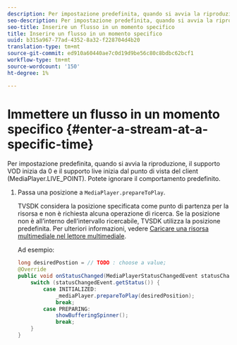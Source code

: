 ```yaml
---
description: Per impostazione predefinita, quando si avvia la riproduzione, il supporto VOD inizia da 0 e il supporto live inizia dal punto di vista del client (MediaPlayer.LIVE_POINT). Potete ignorare il comportamento predefinito.
seo-description: Per impostazione predefinita, quando si avvia la riproduzione, il supporto VOD inizia da 0 e il supporto live inizia dal punto di vista del client (MediaPlayer.LIVE_POINT). Potete ignorare il comportamento predefinito.
seo-title: Inserire un flusso in un momento specifico
title: Inserire un flusso in un momento specifico
uuid: b315a967-77ad-4352-8a32-f228704d4b20
translation-type: tm+mt
source-git-commit: ed910a60440ae7c0d19d9be56c80c8bdbc62bcf1
workflow-type: tm+mt
source-wordcount: '150'
ht-degree: 1%

---
```



# Immettere un flusso in un momento specifico {#enter-a-stream-at-a-specific-time}

Per impostazione predefinita, quando si avvia la riproduzione, il supporto VOD inizia da 0 e il supporto live inizia dal punto di vista del client (MediaPlayer.LIVE_POINT). Potete ignorare il comportamento predefinito.

1. Passa una posizione a `MediaPlayer.prepareToPlay`.

   TVSDK considera la posizione specificata come punto di partenza per la risorsa e non è richiesta alcuna operazione di ricerca. Se la posizione non è all’interno dell’intervallo ricercabile, TVSDK utilizza la posizione predefinita. Per ulteriori informazioni, vedere [Caricare una risorsa multimediale nel lettore multimediale](../../../tvsdk-3x-android-prog/android-3x-content-playback-options-android2/mediaplayer-initialize-for-video/android-3x-media-resource-load.md).

   Ad esempio:

   ```java
   long desiredPostion = // TODO : choose a value; 
   @Override 
   public void onStatusChanged(MediaPlayerStatusChangedEvent statusChangedEvent) {   
       switch (statusChangedEvent.getStatus()) { 
           case INITIALIZED: 
               _mediaPlayer.prepareToPlay(desiredPosition); 
               break; 
           case PREPARING: 
               showBufferingSpinner(); 
               break; 
       } 
   }
   ```
